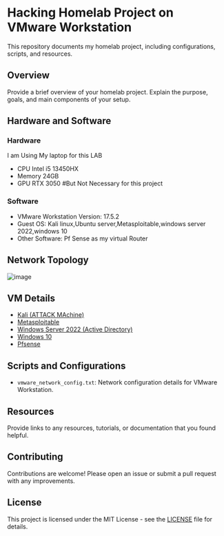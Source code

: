 # Hacking Homelab Project on VMware Workstation

This repository documents my homelab project, including configurations, scripts, and resources.

## Overview

Provide a brief overview of your homelab project. Explain the purpose, goals, and main components of your setup.

## Hardware and Software

### Hardware
I am Using My laptop for this LAB
- CPU Intel i5 13450HX
- Memory 24GB
- GPU RTX 3050 #But Not Necessary for this project

### Software
- VMware Workstation Version: 17.5.2
- Guest OS: Kali linux,Ubuntu server,Metasploitable,windows server 2022,windows 10
- Other Software: Pf Sense as my virtual Router

## Network Topology

![image](https://github.com/badcaptianela/Hacking-Homelab/assets/132641670/1ac7144d-1b4b-4082-9c53-52d04a73156a)


## VM Details

- [Kali (ATTACK MAchine)](docs/kali-vm.md)
- [Metasploitable](docs/metasploitable-vm.md)
- [Windows Server 2022 (Active Directory)](docs/windows-server-2022-vm.md)
- [Windows 10](docs/windows-10-vm.md)
- [Pfsense](docs/pfsense-vm.md)

## Scripts and Configurations

- `vmware_network_config.txt`: Network configuration details for VMware Workstation.

## Resources

Provide links to any resources, tutorials, or documentation that you found helpful.

## Contributing

Contributions are welcome! Please open an issue or submit a pull request with any improvements.

## License

This project is licensed under the MIT License - see the [LICENSE](LICENSE) file for details.
